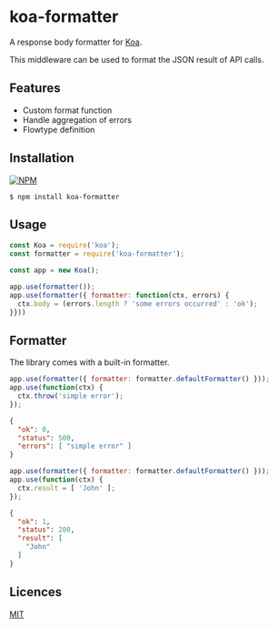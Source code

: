 
# koa-formatter

A response body formatter for [Koa](https://github.com/koajs/koa).

This middleware can be used to format the JSON result of API calls.

## Features

* Custom format function
* Handle aggregation of errors
* Flowtype definition

## Installation

[![NPM](https://nodei.co/npm/koa-formatter.png?downloads=true)](https://nodei.co/npm/koa-formatter/)

```
$ npm install koa-formatter
```

## Usage

```javascript
const Koa = require('koa');
const formatter = require('koa-formatter');

const app = new Koa();

app.use(formatter());
app.use(formatter({ formatter: function(ctx, errors) {
  ctx.body = (errors.length ? 'some errors occurred' : 'ok');
}}))
```

## Formatter

The library comes with a built-in formatter.

```javascript
app.use(formatter({ formatter: formatter.defaultFormatter() }));
app.use(function(ctx) {
  ctx.throw('simple error');
});
```

```json
{
  "ok": 0,
  "status": 500,
  "errors": [ "simple error" ]
}
```

```javascript
app.use(formatter({ formatter: formatter.defaultFormatter() }));
app.use(function(ctx) {
  ctx.result = [ 'John' ];
});
```

```json
{
  "ok": 1,
  "status": 200,
  "result": [
    "John"
  ]
}
```

## Licences

[MIT](LICENSE)
